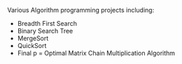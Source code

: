 Various Algorithm programming projects including: 
- Breadth First Search
- Binary Search Tree
- MergeSort
- QuickSort
- Final p = Optimal Matrix Chain Multiplication Algorithm
